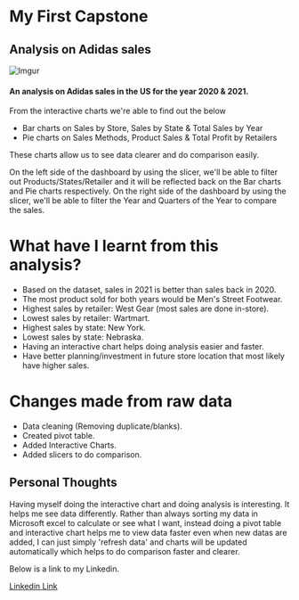 # My First Capstone
## Analysis on Adidas sales

![Imgur](https://imgur.com/IcWCFQt.png)


#### An analysis on Adidas sales in the US for the year 2020 & 2021.
From the interactive charts we're able to find out the below

- Bar charts on Sales by Store, Sales by State & Total Sales by Year
- Pie charts on Sales Methods, Product Sales & Total Profit by Retailers

These charts allow us to see data clearer and do comparison easily.

On the left side of the dashboard by using the slicer, we'll be able to filter out Products/States/Retailer and it will be reflected back on the Bar charts and Pie charts respectively.
On the right side of the dashboard by using the slicer,  we'll be able to filter the Year and Quarters of the Year to compare the sales.

# What have I learnt from this analysis?
- Based on the dataset, sales in 2021 is better than sales back in 2020.
- The most product sold for both years would be Men's Street Footwear.
- Highest sales by retailer: West Gear (most sales are done in-store).
- Lowest sales by retailer: Wartmart.
- Highest sales by state: New York.
- Lowest sales by state: Nebraska.
- Having an interactive chart helps doing analysis easier and faster.
- Have better planning/investment in future store location that most likely have higher sales.

# Changes made from raw data
- Data cleaning (Removing duplicate/blanks).
- Created pivot table.
- Added Interactive Charts.
- Added slicers to do comparison.



## Personal Thoughts
Having myself doing the interactive chart and doing analysis is interesting. It helps me see data differently. Rather than always sorting my data in Microsoft excel to calculate or see what I want, instead doing a pivot table and interactive chart helps me to view data faster even when new datas are added, I can just simply 'refresh data' and charts will be updated automatically which helps to do comparison faster and clearer.



Below is a link to my Linkedin.

[Linkedin Link](https://www.linkedin.com/in/see-jun-wong-b33922263/)


